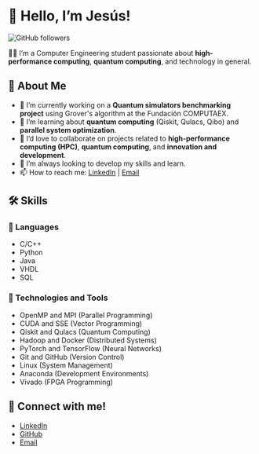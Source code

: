 # 👋 Hello, I’m Jesús!

![GitHub followers](https://img.shields.io/github/followers/Cerrudoxx?style=social)

👨‍💻 I’m a Computer Engineering student passionate about **high-performance computing**, **quantum computing**, and technology in general.

## 🌟 About Me

- 🔭 I’m currently working on a **Quantum simulators benchmarking project** using Grover's algorithm at the Fundación COMPUTAEX.
- 🌱 I’m learning about **quantum computing** (Qiskit, Qulacs, Qibo) and **parallel system optimization**.
- 👯 I’d love to collaborate on projects related to **high-performance computing (HPC)**, **quantum computing**, and **innovation and development**.
- 🤔 I’m always looking to develop my skills and learn.
- 📫 How to reach me: [LinkedIn](https://www.linkedin.com/in/jesuscerrudo/) | [Email](mailto:jesuscerrudoh@gmail.com)

## 🛠️ Skills

### 🔧 Languages

- C/C++
- Python
- Java
- VHDL
- SQL

### 🧰 Technologies and Tools

- OpenMP and MPI (Parallel Programming)
- CUDA and SSE (Vector Programming)
- Qiskit and Qulacs (Quantum Computing)
- Hadoop and Docker (Distributed Systems)
- PyTorch and TensorFlow (Neural Networks)
- Git and GitHub (Version Control)
- Linux (System Management)
- Anaconda (Development Environments)
- Vivado (FPGA Programming)

## 🤝 Connect with me!

- [LinkedIn](https://www.linkedin.com/in/jesuscerrudo/)
- [GitHub](https://github.com/Cerrudoxx)
- [Email](mailto:jesuscerrudoh@gmail.com)
